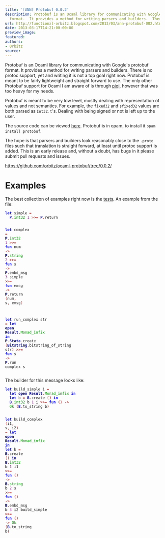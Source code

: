 ```yaml
---
title: '[ANN] Protobuf 0.0.2'
description: Protobuf is an Ocaml library for communicating with Google's protobuf
  format.  It provides a method for writing parsers and builders.  Ther...
url: http://functional-orbitz.blogspot.com/2013/03/ann-protobuf-002.html
date: 2013-03-17T14:21:00-00:00
preview_image:
featured:
authors:
- Orbitz
source:
---
```


<p>
Protobuf is an Ocaml library for communicating with Google's protobuf format.  It provides a method for writing parsers and builders.  There is no protoc support, yet and writing it is not a top goal right now.  Protobuf is meant to be fairly lightweight and straight forward to use.  The only other Protobuf support for Ocaml I am aware of is through <a href="http://piqi.org/">piqi</a>, however that was too heavy for my needs.
</p>

<p>
Protobuf is meant to be very low level, mostly dealing with representation of values and not semantics.  For example, the <code>fixed32</code> and <code>sfixed32</code> values are both parsed as <code>Int32.t</code>'s.  Dealing with being signed or not is left up to the user.
</p>

<p>
The source code can be viewed <a href="https://github.com/orbitz/ocaml-protobuf/tree/0.0.2">here</a>.  Protobuf is in opam, to install it <code>opam install protobuf</code>.
</p>

<p>
The hope is that parsers and builders look reasonably close to the <code>.proto</code> files such that translation is straight forward, at least until protoc support is added.  This is an early release and, without a doubt, has bugs in it please submit pull requests and issues.
</p>

<p>
<a href="https://github.com/orbitz/ocaml-protobuf/tree/0.0.2/">https://github.com/orbitz/ocaml-protobuf/tree/0.0.2/</a>
</p>

<h1>Examples</h1>
<p>
The best collection of examples right now is the <a href="https://github.com/orbitz/ocaml-protobuf/blob/0.0.2/lib/protobuf/protobuf_test.ml">tests</a>.  An example from the file:
</p>

<p>
</p><pre><code><b><font color="#0000FF">let</font></b> simple <font color="#990000">=</font>
  <b><font color="#000080">P</font></b><font color="#990000">.</font><font color="#009900">int32</font> <font color="#993399">1</font> <font color="#990000">&gt;&gt;=</font> <b><font color="#000080">P</font></b><font color="#990000">.</font>return

<b><font color="#0000FF">let</font></b> complex <font color="#990000">=</font>
  <b><font color="#000080">P</font></b><font color="#990000">.</font><font color="#009900">int32</font> <font color="#993399">1</font>           <font color="#990000">&gt;&gt;=</font> <b><font color="#0000FF">fun</font></b> num <font color="#990000">-&gt;</font>
  <b><font color="#000080">P</font></b><font color="#990000">.</font><font color="#009900">string</font> <font color="#993399">2</font>          <font color="#990000">&gt;&gt;=</font> <b><font color="#0000FF">fun</font></b> s <font color="#990000">-&gt;</font>
  <b><font color="#000080">P</font></b><font color="#990000">.</font>embd_msg <font color="#993399">3</font> simple <font color="#990000">&gt;&gt;=</font> <b><font color="#0000FF">fun</font></b> emsg <font color="#990000">-&gt;</font>
  <b><font color="#000080">P</font></b><font color="#990000">.</font>return <font color="#990000">(</font>num<font color="#990000">,</font> s<font color="#990000">,</font> emsg<font color="#990000">)</font>

<b><font color="#0000FF">let</font></b> run_complex str <font color="#990000">=</font>
  <b><font color="#0000FF">let</font></b> <b><font color="#000080">open</font></b> <b><font color="#000080">Result</font></b><font color="#990000">.</font><font color="#009900">Monad_infix</font> <b><font color="#0000FF">in</font></b>
  <b><font color="#000080">P</font></b><font color="#990000">.</font><b><font color="#000080">State</font></b><font color="#990000">.</font>create <font color="#990000">(</font><b><font color="#000080">Bitstring</font></b><font color="#990000">.</font>bitstring_of_string str<font color="#990000">)</font>
  <font color="#990000">&gt;&gt;=</font> <b><font color="#0000FF">fun</font></b> s <font color="#990000">-&gt;</font>
  <b><font color="#000080">P</font></b><font color="#990000">.</font>run complex s
</code></pre>


<p>
The builder for this message looks like:
</p>

<p>
</p><pre><code><b><font color="#0000FF">let</font></b> build_simple i <font color="#990000">=</font>
  <b><font color="#0000FF">let</font></b> <b><font color="#000080">open</font></b> <b><font color="#000080">Result</font></b><font color="#990000">.</font><font color="#009900">Monad_infix</font> <b><font color="#0000FF">in</font></b>
  <b><font color="#0000FF">let</font></b> b <font color="#990000">=</font> <b><font color="#000080">B</font></b><font color="#990000">.</font>create <font color="#990000">()</font> <b><font color="#0000FF">in</font></b>
  <b><font color="#000080">B</font></b><font color="#990000">.</font><font color="#009900">int32</font> b <font color="#993399">1</font> i <font color="#990000">&gt;&gt;=</font> <b><font color="#0000FF">fun</font></b> <font color="#990000">()</font> <font color="#990000">-&gt;</font>
  <font color="#009900">Ok</font> <font color="#990000">(</font><b><font color="#000080">B</font></b><font color="#990000">.</font>to_string b<font color="#990000">)</font>

<b><font color="#0000FF">let</font></b> build_complex <font color="#990000">(</font>i1<font color="#990000">,</font> s<font color="#990000">,</font> i2<font color="#990000">)</font> <font color="#990000">=</font>
  <b><font color="#0000FF">let</font></b> <b><font color="#000080">open</font></b> <b><font color="#000080">Result</font></b><font color="#990000">.</font><font color="#009900">Monad_infix</font> <b><font color="#0000FF">in</font></b>
  <b><font color="#0000FF">let</font></b> b <font color="#990000">=</font> <b><font color="#000080">B</font></b><font color="#990000">.</font>create <font color="#990000">()</font> <b><font color="#0000FF">in</font></b>
  <b><font color="#000080">B</font></b><font color="#990000">.</font><font color="#009900">int32</font> b <font color="#993399">1</font> i1                 <font color="#990000">&gt;&gt;=</font> <b><font color="#0000FF">fun</font></b> <font color="#990000">()</font> <font color="#990000">-&gt;</font>
  <b><font color="#000080">B</font></b><font color="#990000">.</font><font color="#009900">string</font> b <font color="#993399">2</font> s                 <font color="#990000">&gt;&gt;=</font> <b><font color="#0000FF">fun</font></b> <font color="#990000">()</font> <font color="#990000">-&gt;</font>
  <b><font color="#000080">B</font></b><font color="#990000">.</font>embd_msg b <font color="#993399">3</font> i2 build_simple <font color="#990000">&gt;&gt;=</font> <b><font color="#0000FF">fun</font></b> <font color="#990000">()</font> <font color="#990000">-&gt;</font>
  <font color="#009900">Ok</font> <font color="#990000">(</font><b><font color="#000080">B</font></b><font color="#990000">.</font>to_string b<font color="#990000">)</font>
</code></pre>

